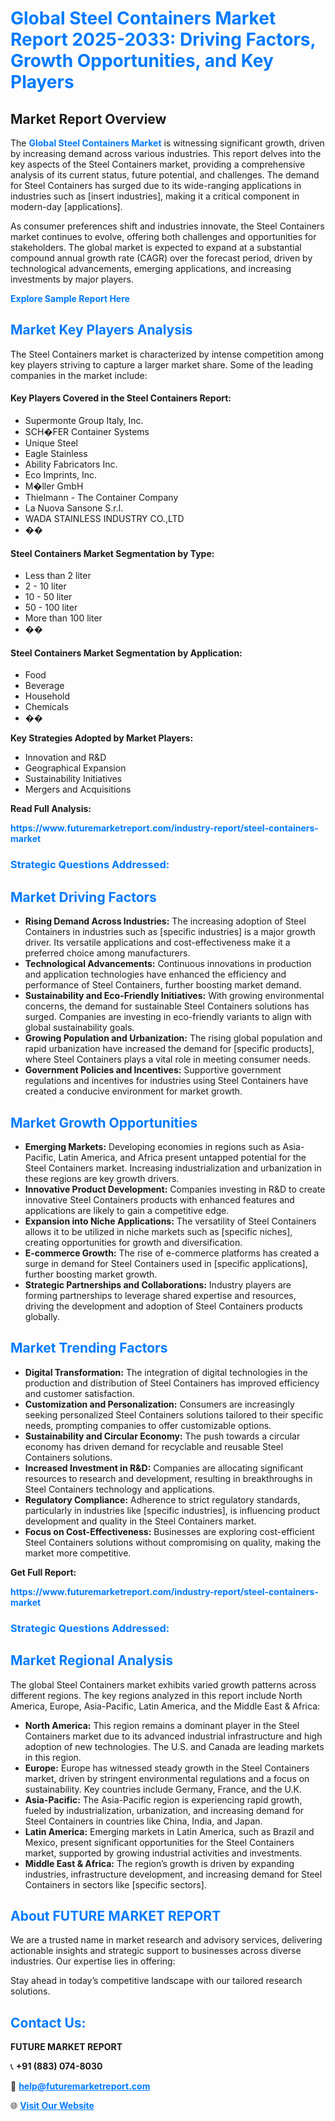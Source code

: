 <h1 style="color: #007BFF;">Global Steel Containers Market Report 2025-2033: Driving Factors, Growth Opportunities, and Key Players</h1>

<section id="overview">
<h2>Market Report Overview</h2>
<p>The <a href="https://www.futuremarketreport.com/industry-report/steel-containers-market" style="color: #007BFF; text-decoration: none;"><strong>Global Steel Containers Market</strong></a> is witnessing significant growth, driven by increasing demand across various industries. This report delves into the key aspects of the Steel Containers market, providing a comprehensive analysis of its current status, future potential, and challenges. The demand for Steel Containers has surged due to its wide-ranging applications in industries such as [insert industries], making it a critical component in modern-day [applications].</p>
<p>As consumer preferences shift and industries innovate, the Steel Containers market continues to evolve, offering both challenges and opportunities for stakeholders. The global market is expected to expand at a substantial compound annual growth rate (CAGR) over the forecast period, driven by technological advancements, emerging applications, and increasing investments by major players.</p>
</section>

<section id="overview">
<p><a href="https://www.futuremarketreport.com/request-sample/reportId=117986" style="color: #007BFF; text-decoration: none;"><strong>Explore Sample Report Here</strong></a></p>
</section>

<section id="key-players">
<h2 style="color: #007BFF;">Market Key Players Analysis</h2>
<p>The Steel Containers market is characterized by intense competition among key players striving to capture a larger market share. Some of the leading companies in the market include:</p>
<h4>Key Players Covered in the Steel Containers Report:</h4>
<ul><li>Supermonte Group Italy, Inc.</li><li>SCH�FER Container Systems</li><li>Unique Steel</li><li>Eagle Stainless</li><li>Ability Fabricators Inc.</li><li>Eco Imprints, Inc.</li><li>M�ller GmbH</li><li>Thielmann - The Container Company</li><li>La Nuova Sansone S.r.l.</li><li>WADA STAINLESS INDUSTRY CO.,LTD</li><li>��</li></ul>
<h4>Steel Containers Market Segmentation by Type:</h4>
<ul><li>Less than 2 liter</li><li>2 - 10 liter</li><li>10 - 50 liter</li><li>50 - 100 liter</li><li>More than 100 liter</li><li>��</li></ul>

<h4>Steel Containers Market Segmentation by Application:</h4>
<ul><li>Food</li><li>Beverage</li><li>Household</li><li>Chemicals</li><li>��</li></ul>
<p><strong>Key Strategies Adopted by Market Players:</strong></p>
<ul>
<li>Innovation and R&D</li>
<li>Geographical Expansion</li>
<li>Sustainability Initiatives</li>
<li>Mergers and Acquisitions</li>
</ul>
</section>

<section>
<p><strong>Read Full Analysis: </strong></p><a href="https://www.futuremarketreport.com/industry-report/steel-containers-market" style="color: #007BFF; text-decoration: none;"><strong>https://www.futuremarketreport.com/industry-report/steel-containers-market</strong></a>
<h3 style="color: #007BFF;">Strategic Questions Addressed:</h3>
</section>

<section id="driving-factors">
<h2 style="color: #007BFF;">Market Driving Factors</h2>
<ul>
<li><strong>Rising Demand Across Industries:</strong> The increasing adoption of Steel Containers in industries such as [specific industries] is a major growth driver. Its versatile applications and cost-effectiveness make it a preferred choice among manufacturers.</li>
<li><strong>Technological Advancements:</strong> Continuous innovations in production and application technologies have enhanced the efficiency and performance of Steel Containers, further boosting market demand.</li>
<li><strong>Sustainability and Eco-Friendly Initiatives:</strong> With growing environmental concerns, the demand for sustainable Steel Containers solutions has surged. Companies are investing in eco-friendly variants to align with global sustainability goals.</li>
<li><strong>Growing Population and Urbanization:</strong> The rising global population and rapid urbanization have increased the demand for [specific products], where Steel Containers plays a vital role in meeting consumer needs.</li>
<li><strong>Government Policies and Incentives:</strong> Supportive government regulations and incentives for industries using Steel Containers have created a conducive environment for market growth.</li>
</ul>
</section>

<section id="growth-opportunities">
<h2 style="color: #007BFF;">Market Growth Opportunities</h2>
<ul>
<li><strong>Emerging Markets:</strong> Developing economies in regions such as Asia-Pacific, Latin America, and Africa present untapped potential for the Steel Containers market. Increasing industrialization and urbanization in these regions are key growth drivers.</li>
<li><strong>Innovative Product Development:</strong> Companies investing in R&D to create innovative Steel Containers products with enhanced features and applications are likely to gain a competitive edge.</li>
<li><strong>Expansion into Niche Applications:</strong> The versatility of Steel Containers allows it to be utilized in niche markets such as [specific niches], creating opportunities for growth and diversification.</li>
<li><strong>E-commerce Growth:</strong> The rise of e-commerce platforms has created a surge in demand for Steel Containers used in [specific applications], further boosting market growth.</li>
<li><strong>Strategic Partnerships and Collaborations:</strong> Industry players are forming partnerships to leverage shared expertise and resources, driving the development and adoption of Steel Containers products globally.</li>
</ul>
</section>

<section id="trending-factors">
<h2 style="color: #007BFF;">Market Trending Factors</h2>
<ul>
<li><strong>Digital Transformation:</strong> The integration of digital technologies in the production and distribution of Steel Containers has improved efficiency and customer satisfaction.</li>
<li><strong>Customization and Personalization:</strong> Consumers are increasingly seeking personalized Steel Containers solutions tailored to their specific needs, prompting companies to offer customizable options.</li>
<li><strong>Sustainability and Circular Economy:</strong> The push towards a circular economy has driven demand for recyclable and reusable Steel Containers solutions.</li>
<li><strong>Increased Investment in R&D:</strong> Companies are allocating significant resources to research and development, resulting in breakthroughs in Steel Containers technology and applications.</li>
<li><strong>Regulatory Compliance:</strong> Adherence to strict regulatory standards, particularly in industries like [specific industries], is influencing product development and quality in the Steel Containers market.</li>
<li><strong>Focus on Cost-Effectiveness:</strong> Businesses are exploring cost-efficient Steel Containers solutions without compromising on quality, making the market more competitive.</li>
</ul>
</section>

<section>
<p><strong>Get Full Report: </strong></p><a href="https://www.futuremarketreport.com/industry-report/steel-containers-market" style="color: #007BFF; text-decoration: none;"><strong>https://www.futuremarketreport.com/industry-report/steel-containers-market</strong></a>
<h3 style="color: #007BFF;">Strategic Questions Addressed:</h3>
</section>


<section id="regional-analysis">
<h2 style="color: #007BFF;">Market Regional Analysis</h2>
<p>The global Steel Containers market exhibits varied growth patterns across different regions. The key regions analyzed in this report include North America, Europe, Asia-Pacific, Latin America, and the Middle East & Africa:</p>
<ul>
<li><strong>North America:</strong> This region remains a dominant player in the Steel Containers market due to its advanced industrial infrastructure and high adoption of new technologies. The U.S. and Canada are leading markets in this region.</li>
<li><strong>Europe:</strong> Europe has witnessed steady growth in the Steel Containers market, driven by stringent environmental regulations and a focus on sustainability. Key countries include Germany, France, and the U.K.</li>
<li><strong>Asia-Pacific:</strong> The Asia-Pacific region is experiencing rapid growth, fueled by industrialization, urbanization, and increasing demand for Steel Containers in countries like China, India, and Japan.</li>
<li><strong>Latin America:</strong> Emerging markets in Latin America, such as Brazil and Mexico, present significant opportunities for the Steel Containers market, supported by growing industrial activities and investments.</li>
<li><strong>Middle East & Africa:</strong> The region’s growth is driven by expanding industries, infrastructure development, and increasing demand for Steel Containers in sectors like [specific sectors].</li>
</ul>
</section>

<footer>
<h2 style="color: #007BFF;">About FUTURE MARKET REPORT</h2>
<p>We are a trusted name in market research and advisory services, delivering actionable insights and strategic support to businesses across diverse industries. Our expertise lies in offering:</p>

<p>Stay ahead in today’s competitive landscape with our tailored research solutions.</p>

<h2 style="color: #007BFF;">Contact Us:</h2>
<p><strong>FUTURE MARKET REPORT</strong></p>
<p>📞 <strong>+91 (883) 074-8030</strong></p>
<p>📧 <strong><a href="mailto:help@futuremarketreport.com" style="color: #007BFF;">help@futuremarketreport.com</a></strong></p>
<p>🌐 <strong><a href="https://www.futuremarketreport.com/" style="color: #007BFF;">Visit Our Website</a></strong></p>
</footer>